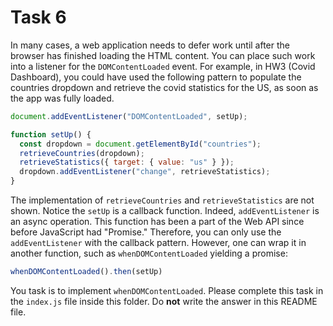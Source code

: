 # Task 6

In many cases, a web application needs to defer work until after the browser has finished loading the HTML content. You can place such work into a listener for the `DOMContentLoaded` event. For example, in HW3 (Covid Dashboard), you could have used the following pattern to populate the countries dropdown and retrieve the covid statistics for the US, as soon as the app was fully loaded.

```js
document.addEventListener("DOMContentLoaded", setUp);

function setUp() {
  const dropdown = document.getElementById("countries");
  retrieveCountries(dropdown);
  retrieveStatistics({ target: { value: "us" } });
  dropdown.addEventListener("change", retrieveStatistics);
}
```

The implementation of `retrieveCountries` and `retrieveStatistics` are not shown. Notice the `setUp` is a callback function. Indeed, `addEventListener` is an async operation. This function has been a part of the Web API since before JavaScript had "Promise." Therefore, you can only use the `addEventListener` with the callback pattern. However, one can wrap it in another function, such as `whenDOMContentLoaded` yielding a promise:  

```js
whenDOMContentLoaded().then(setUp)
```

You task is to implement `whenDOMContentLoaded`. Please complete this task in the `index.js` file inside this folder. Do **not** write the answer in this README file.